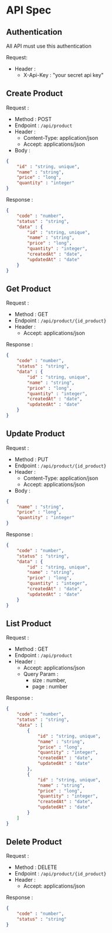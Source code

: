# API Spec

## Authentication

All API must use this authentication

Request:
- Header :
    - X-Api-Key : "your secret api key"

## Create Product
Request :
- Method : POST
- Endpoint : `/api/product`
- Header :
    - Content-Type: application/json
    - Accept: applications/json
- Body :
```json
{
    "id" : "string, unique",
    "name" : "string",
    "price" : "long",
    "quantity" : "integer"
}
```

Response :
```json
{
    "code" : "number",
    "status" : "string",
    "data" : {
        "id" : "string, unique",
        "name" : "string",
        "price" : "long",
        "quantity" : "integer",
        "createdAt" : "date",
        "updatedAt" : "date"
    } 
}
```

## Get Product
Request :
- Method : GET
- Endpoint : `/api/product/{id_product}`
- Header :
    - Accept: applications/json

Response :
```json
{
    "code" : "number",
    "status" : "string",
    "data" : {
        "id" : "string, unique",
        "name" : "string",
        "price" : "long",
        "quantity" : "integer",
        "createdAt" : "date",
        "updatedAt" : "date"
    } 
}
```

## Update Product
Request :
- Method : PUT
- Endpoint : `/api/product/{id_product}`
- Header :
    - Content-Type: application/json
    - Accept: applications/json
- Body :
```json
{
    "name" : "string",
    "price" : "long",
    "quantity" : "integer"
}
```

Response :
```json
{
    "code" : "number",
    "status" : "string",
    "data" : {
        "id" : "string, unique",
        "name" : "string",
        "price" : "long",
        "quantity" : "integer",
        "createdAt" : "date",
        "updatedAt" : "date"
    } 
}
```

## List Product
Request :
- Method : GET
- Endpoint : `/api/product`
- Header :
    - Accept: applications/json
    - Query Param :
        - size : number,
        - page : number

Response :
```json
{
    "code" : "number",
    "status" : "string",
    "data" : [
        {
            "id" : "string, unique",
            "name" : "string",
            "price" : "long",
            "quantity" : "integer",
            "createdAt" : "date",
            "updatedAt" : "date"
        },
        {
            "id" : "string, unique",
            "name" : "string",
            "price" : "long",
            "quantity" : "integer",
            "createdAt" : "date",
            "updatedAt" : "date"
        }
    ]
}
```

## Delete Product
Request :
- Method : DELETE
- Endpoint : `/api/product/{id_product}`
- Header :
    - Accept: applications/json

Response :
```json
{
    "code" : "number",
    "status" : "string"
}
```